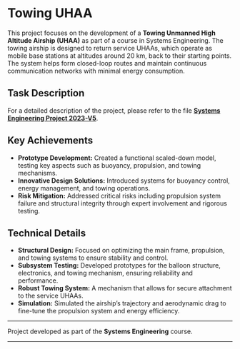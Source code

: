 # Towing UHAA

This project focuses on the development of a **Towing Unmanned High Altitude Airship (UHAA)** as part of a course in Systems Engineering. The towing airship is designed to return service UHAAs, which operate as mobile base stations at altitudes around 20 km, back to their starting points. The system helps form closed-loop routes and maintain continuous communication networks with minimal energy consumption.

## Task Description
For a detailed description of the project, please refer to the file [**Systems Engineering Project 2023-V5**](./Systems%20Engineering%20Project%202023-V5.pdf).

## Key Achievements
- **Prototype Development:** Created a functional scaled-down model, testing key aspects such as buoyancy, propulsion, and towing mechanisms.
- **Innovative Design Solutions:** Introduced systems for buoyancy control, energy management, and towing operations.
- **Risk Mitigation:** Addressed critical risks including propulsion system failure and structural integrity through expert involvement and rigorous testing.

## Technical Details
- **Structural Design:** Focused on optimizing the main frame, propulsion, and towing systems to ensure stability and control.
- **Subsystem Testing:** Developed prototypes for the balloon structure, electronics, and towing mechanism, ensuring reliability and performance.
- **Robust Towing System:** A mechanism that allows for secure attachment to the service UHAAs.
- **Simulation:** Simulated the airship’s trajectory and aerodynamic drag to fine-tune the propulsion system and energy efficiency.



---

Project developed as part of the **Systems Engineering** course.

---
